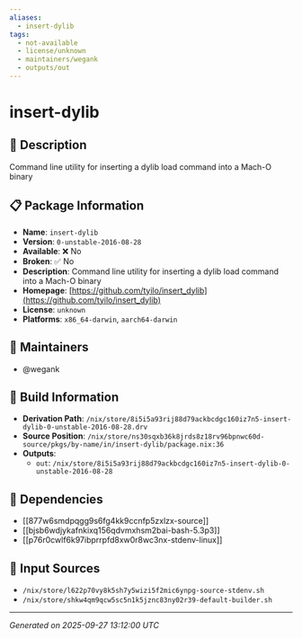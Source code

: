 ```yaml
---
aliases:
  - insert-dylib
tags:
  - not-available
  - license/unknown
  - maintainers/wegank
  - outputs/out
---
```


# insert-dylib

## 📝 Description

Command line utility for inserting a dylib load command into a Mach-O binary

## 📋 Package Information

- **Name**: `insert-dylib`
- **Version**: `0-unstable-2016-08-28`
- **Available**: ❌ No
- **Broken**: ✅ No
- **Description**: Command line utility for inserting a dylib load command into a Mach-O binary
- **Homepage**: [https://github.com/tyilo/insert_dylib](https://github.com/tyilo/insert_dylib)
- **License**: `unknown`
- **Platforms**: `x86_64-darwin`, `aarch64-darwin`
## 👥 Maintainers

- @wegank


## 🔧 Build Information

- **Derivation Path**: `/nix/store/8i5i5a93rij88d79ackbcdgc160iz7n5-insert-dylib-0-unstable-2016-08-28.drv`
- **Source Position**: `/nix/store/ns30sqxb36k8jrds8z18rv96bpnwc60d-source/pkgs/by-name/in/insert-dylib/package.nix:36`
- **Outputs**:
  - `out`:  `/nix/store/8i5i5a93rij88d79ackbcdgc160iz7n5-insert-dylib-0-unstable-2016-08-28`

## 🔗 Dependencies

- [[877w6smdpqgg9s6fg4kk9ccnfp5zxlzx-source]]
- [[bjsb6wdjykafnkixq156qdvmxhsm2bai-bash-5.3p3]]
- [[p76r0cwlf6k97ibprrpfd8xw0r8wc3nx-stdenv-linux]]

## 📁 Input Sources

- `/nix/store/l622p70vy8k5sh7y5wizi5f2mic6ynpg-source-stdenv.sh`
- `/nix/store/shkw4qm9qcw5sc5n1k5jznc83ny02r39-default-builder.sh`

---
*Generated on 2025-09-27 13:12:00 UTC*
